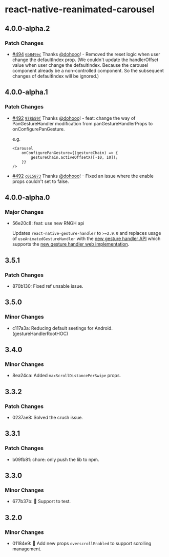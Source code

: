 # react-native-reanimated-carousel

## 4.0.0-alpha.2

### Patch Changes

-   [#494](https://github.com/dohooo/react-native-reanimated-carousel/pull/494) [`6b849ec`](https://github.com/dohooo/react-native-reanimated-carousel/commit/6b849ecf1ab0ce265278ec6f925b556de4d15353) Thanks [@dohooo](https://github.com/dohooo)! - Removed the reset logic when user change the defaultIndex prop. (We couldn't update the handlerOffset value when user change the defaultIndex. Because the carousel component already be a non-controlled component. So the subsequent changes of defaultIndex will be ignored.)

## 4.0.0-alpha.1

### Patch Changes

-   [#492](https://github.com/dohooo/react-native-reanimated-carousel/pull/492) [`978b59f`](https://github.com/dohooo/react-native-reanimated-carousel/commit/978b59f0f2d8a96fe1d1de1a1c9fb205fd051cfb) Thanks [@dohooo](https://github.com/dohooo)! - feat: change the way of PanGestureHandler modification from panGestureHandlerProps to onConfigurePanGesture.

    e.g.

    ```tsx
    <Carousel
        onConfigurePanGesture={(gestureChain) => {
            gestureChain.activeOffsetX([-10, 10]);
        }}
    />
    ```

-   [#492](https://github.com/dohooo/react-native-reanimated-carousel/pull/492) [`c015873`](https://github.com/dohooo/react-native-reanimated-carousel/commit/c015873b7a8f4f357b7342c250220ea9968d8b58) Thanks [@dohooo](https://github.com/dohooo)! - Fixed an issue where the enable props couldn't set to false.

## 4.0.0-alpha.0

### Major Changes

-   56e20c8: feat: use new RNGH api

    Updates `react-native-gesture-handler` to `>=2.9.0` and replaces usage of `useAnimatedGestureHandler` with the [new gesture handler API](https://docs.swmansion.com/react-native-gesture-handler/docs/#rngh-20) which supports the [new gesture handler web implementation](https://github.com/software-mansion/react-native-gesture-handler/pull/2157).

## 3.5.1

### Patch Changes

-   870b130: Fixed ref unsable issue.

## 3.5.0

### Minor Changes

-   c117a3a: Reducing default seetings for Android. (gestureHandlerRootHOC)

## 3.4.0

### Minor Changes

-   8ea24ca: Added `maxScrollDistancePerSwipe` props.

## 3.3.2

### Patch Changes

-   0237ae8: Solved the crush issue.

## 3.3.1

### Patch Changes

-   b09fb81: chore: only push the lib to npm.

## 3.3.0

### Minor Changes

-   677b37b: 🚀 Support to test.

## 3.2.0

### Minor Changes

-   01184e9: 🚀 Add new props `overscrollEnabled` to support scrolling management.
